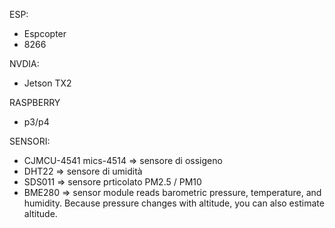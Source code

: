

ESP:
- Espcopter
- 8266



NVDIA:
- Jetson TX2



RASPBERRY
- p3/p4



SENSORI:
- CJMCU-4541 mics-4514  => sensore di ossigeno
- DHT22                 => sensore di umidità
- SDS011                => sensore prticolato PM2.5 / PM10
- BME280                => sensor module reads barometric pressure, temperature, and humidity. 
                           Because pressure changes with altitude, you can also estimate altitude.
